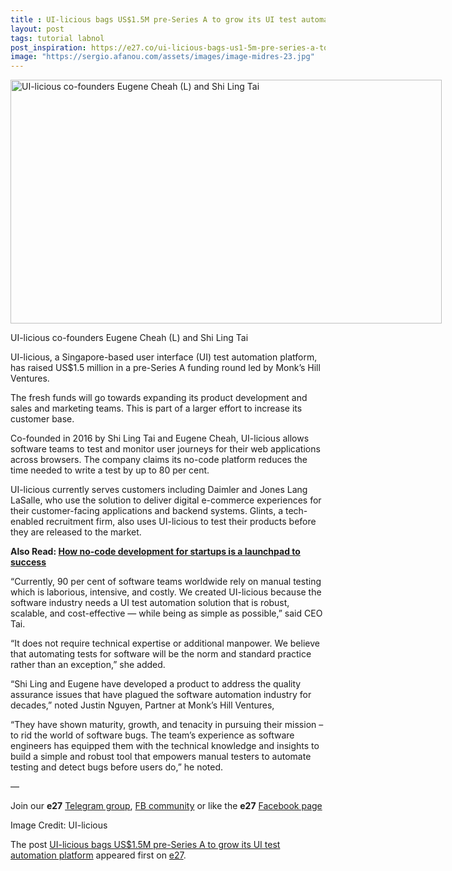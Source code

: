 ```yaml
---
title : UI-licious bags US$1.5M pre-Series A to grow its UI test automation platform
layout: post
tags: tutorial labnol
post_inspiration: https://e27.co/ui-licious-bags-us1-5m-pre-series-a-to-expand-ui-test-automation-platform-20210324/
image: "https://sergio.afanou.com/assets/images/image-midres-23.jpg"
---
```


<div id="attachment_410161" style="width: 700px" class="wp-caption aligncenter"><img aria-describedby="caption-attachment-410161" loading="lazy" class="wp-image-410161 size-full" src="https://e27.co/wp-content/uploads/2021/03/From.left_.to_.right_.Eugene.Cheah_.CTO_.and_.Co_.Founder.and_.Shi_.Ling_.Tai_.CEO_.and_.Co_.Founder.jpg" alt="UI-licious co-founders Eugene Cheah (L) and Shi Ling Tai" width="690" height="390" /><p id="caption-attachment-410161" class="wp-caption-text">UI-licious co-founders Eugene Cheah (L) and Shi Ling Tai</p></div>
<p>UI-licious, a Singapore-based user interface (UI) test automation platform, has raised US$1.5 million in a pre-Series A funding round led by Monk&#8217;s Hill Ventures.</p>
<p>The fresh funds will go towards expanding its product development and sales and marketing teams. This is part of a larger effort to increase its customer base.</p>
<p>Co-founded in 2016 by Shi Ling Tai and Eugene Cheah, UI-licious allows software teams to test and monitor user journeys for their web applications across browsers. The company claims its no-code platform reduces the time needed to write a test by up to 80 per cent.</p>
<p>UI-licious currently serves customers including Daimler and Jones Lang LaSalle, who use the solution to deliver digital e-commerce experiences for their customer-facing applications and backend systems. Glints, a tech-enabled recruitment firm, also uses UI-licious to test their products before they are released to the market.</p>
<p><strong>Also Read: <a rel="follow" href="https://e27.co/how-no-code-development-for-startups-is-a-launchpad-to-success-20210122/">How no-code development for startups is a launchpad to success</a></strong></p>
<p>&#8220;Currently, 90 per cent of software teams worldwide rely on manual testing which is laborious, intensive, and costly. We created UI-licious because the software industry needs a UI test automation solution that is robust, scalable, and cost-effective &#8212; while being as simple as possible,&#8221; said CEO Tai.</p>
<p>&#8220;It does not require technical expertise or additional manpower. We believe that automating tests for software will be the norm and standard practice rather than an exception,&#8221; she added.</p>
<p>&#8220;Shi Ling and Eugene have developed a product to address the quality assurance issues that have plagued the software automation industry for decades,&#8221; noted Justin Nguyen, Partner at Monk&#8217;s Hill Ventures,</p>
<p>&#8220;They have shown maturity, growth, and tenacity in pursuing their mission &#8211; to rid the world of software bugs. The team’s experience as software engineers has equipped them with the technical knowledge and insights to build a simple and robust tool that empowers manual testers to automate testing and detect bugs before users do,&#8221; he noted.</p>
<p>—</p>
<p data-pm-slice="1 1 []">Join our <strong>e27</strong> <a class="ProsemirrorEditor-link" rel="follow" href="https://t.me/joinchat/HmTbfBcGCZeykhM8NOlQ-g" rel="follow" >Telegram group</a>, <a class="ProsemirrorEditor-link" rel="follow" href="https://www.facebook.com/groups/e27co/permalink/886904662065955/" rel="follow" >FB community</a> or like the <strong>e27</strong> <a class="ProsemirrorEditor-link" rel="follow" href="https://www.facebook.com/e27/?ref=your_pages" rel="follow" >Facebook page</a></p>
<p data-pm-slice="1 1 []">Image Credit: UI-licious</p>
<p>The post <a rel="nofollow" href="https://e27.co/ui-licious-bags-us1-5m-pre-series-a-to-expand-ui-test-automation-platform-20210324/">UI-licious bags US$1.5M pre-Series A to grow its UI test automation platform</a> appeared first on <a rel="nofollow" href="https://e27.co">e27</a>.</p>
